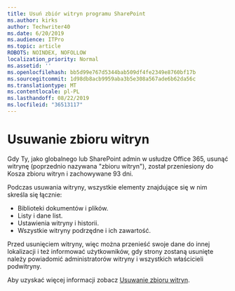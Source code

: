 ```yaml
---
title: Usuń zbiór witryn programu SharePoint
ms.author: kirks
author: Techwriter40
ms.date: 6/20/2019
ms.audience: ITPro
ms.topic: article
ROBOTS: NOINDEX, NOFOLLOW
localization_priority: Normal
ms.assetid: ''
ms.openlocfilehash: bb5d99e767d5344bab509df4fe2349e8760bf17b
ms.sourcegitcommit: 1d98db8acb9959aba3b5e308a567ade6b62da56c
ms.translationtype: MT
ms.contentlocale: pl-PL
ms.lasthandoff: 08/22/2019
ms.locfileid: "36513117"
---
```

# <a name="delete-a-site-collection"></a>Usuwanie zbioru witryn

Gdy Ty, jako globalnego lub SharePoint admin w usłudze Office 365, usunąć witrynę (poprzednio nazywana "zbioru witryn"), został przeniesiony do Kosza zbioru witryn i zachowywane 93 dni. 

Podczas usuwania witryny, wszystkie elementy znajdujące się w nim skreśla się łącznie:

- Biblioteki dokumentów i plików.
- Listy i dane list.
- Ustawienia witryny i historii.
- Wszystkie witryny podrzędne i ich zawartość.

Przed usunięciem witryny, więc można przenieść swoje dane do innej lokalizacji i też informować użytkowników, gdy strony zostaną usunięte należy powiadomić administratorów witryny i wszystkich właścicieli podwitryny. 

Aby uzyskać więcej informacji zobacz [Usuwanie zbioru witryn](https://docs.microsoft.com/sharepoint/delete-site-collection). 